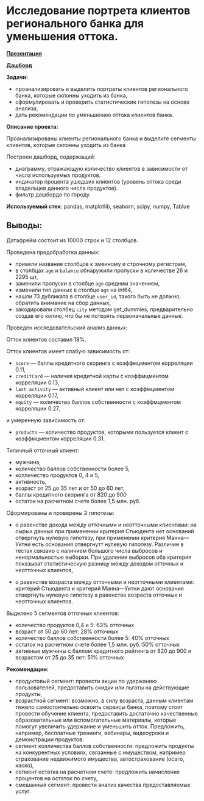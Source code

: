 # Исследование портрета клиентов регионального банка для уменьшения оттока.

[**Презентация**](https://github.com/merdin09/Yandex_Practicum_Projects/blob/main/10%20%D0%98%D1%81%D1%81%D0%BB%D0%B5%D0%B4%D0%BE%D0%B2%D0%B0%D0%BD%D0%B8%D0%B5%20%D0%BF%D0%BE%D1%80%D1%82%D1%80%D0%B5%D1%82%D0%B0%20%D0%BA%D0%BB%D0%B8%D0%B5%D0%BD%D1%82%D0%BE%D0%B2%20%D1%80%D0%B5%D0%B3%D0%B8%D0%BE%D0%BD%D0%B0%D0%BB%D1%8C%D0%BD%D0%BE%D0%B3%D0%BE%20%D0%B1%D0%B0%D0%BD%D0%BA%D0%B0%20%D0%B4%D0%BB%D1%8F%20%D1%83%D0%BC%D0%B5%D0%BD%D1%8C%D1%88%D0%B5%D0%BD%D0%B8%D1%8F%20%D0%BE%D1%82%D1%82%D0%BE%D0%BA%D0%B0/%D0%90%D0%BD%D0%B0%D0%BB%D0%B8%D0%B7%20%D0%BE%D1%82%D1%82%D0%BE%D1%87%D0%BD%D0%BE%D1%81%D1%82%D0%B8%20%D0%BA%D0%BB%D0%B8%D0%B5%D0%BD%D1%82%D0%BE%D0%B2%20%D0%B1%D0%B0%D0%BD%D0%BA%D0%B0.pdf)

[**Дашборд**](https://public.tableau.com/app/profile/sergei.pakhar/viz/Churn_products/Dashboard2?publish=yes)

**Задачи:** 

- проанализировать и выделить портреты клиентов регионального банка, которые склонны уходить из банка,
- сформулировать и проверить статистические гипотезы на основе анализа, 
- дать рекомендации по уменьшению оттока клиентов банка.

**Описание проекта:** 

Проанализированы клиенты регионального банка и выделите сегменты клиентов, которые склонны уходить из банка
 
Построен дашборд, содержащий:

- диаграмму, отражающую количество клиентов в зависимости от числа используемых продуктов.
- индикатор процента ушедших клиентов (уровень оттока среди владельцев данного числа продуктов).
- фильтр дашборда по городу.

**Используемый стек**: pandas, matplotlib, seaborn, scipy, numpy, Tablue

## Выводы: ##

Датафрейм состоит из 10000 строк  и 12 столбцов.


Проведена предобработка данных:
- привели название столбцов к змеиному и строчному регистрам,
- в столбцах `age` и `balance` обнаружили пропуски в количестве 26 и 2295 шт,
- заменили пропуски в столбце `age` средним значением,
- изменили тип данных в столбце `age` на int64,
- нашли 73 дубликата в столбце `user_id`, такого быть не должно, обратить внимание на сбор данных,
- закодировали столбец `city` методом get_dummies, предварительно создав его копию, что бы не потерять первоначальные данные.


Проведен исследовательский анализ данных:

Отток клиентов составил 18%.


Отток клиентов имеет слабую зависимость от:

- `score` — баллы кредитного скоринга с коэффмцментом корреляции 0.11,
- `creditCard` — наличия кредитной карты с коэффмцментом корреляции 0.13,
- `last_activity` — активный клиент или нет с коэффмцментом корреляции 0.17,
- `equity`  — количество баллов собственности с коэффмцментом корреляции 0.27,


и умеренную зависимость от:
- `products` — количество продуктов, которыми пользуется клиент с коэффмцментом корреляции 0.31.


Типичный отточный клиент:

- мужчина,
- количество баллов собственности более 5,
- колличество продуктов 0, 4 и 5,
- активность,
- возраст от 25 до 35 лет и от 50 до 60 лет,
- баллы кредитного скоринга от 820 до 900
- остаток на расчетном счете более 1,5 млн. руб.

    
Сформированы и проверены 2 гипотезы:

- о равенстве дохода между отточными и неотточными клиентами: на сырых данных при применении критерия Стьюдента нет оснований отвергнуть нулевую гипотезу, при применении критерия Манна—Уитни есть основания отвергнутт нулевую гипотезу. Различие в тестах связано с наличием большого числа выбросов и ненормальностью выборки. При удалении выбросов оба критерия показыват статистическую разницу между доходом отточных и неотточных клиентов,

- о равенстве возраста между отточными и неотточными клиентами: критерий Стьюдента и критерий Манна—Уитни дают основания отвергнуть нулевую гипотезу а равенстве возраста отточных и неотточных клиентов.



Выделено 5 сегментов отточных клиентов:
- количество продуктов 0,4 и 5: 63% отточных
- возраст от 50 до 60 лет: 28% отточных
- количество баллов собственности более 5: 40% отточных
- остаток на расчетном счете более 1,5 млн. руб.:50% отточных
- активные мужчины с баллом кредитного рейтинга от 820 до 900 и возрастом от 25 до 35 лет: 51% отточных


**Рекомендации:**

- продуктовый сегмент: провести акции по удержанию пользователей, предоставить скидки или льготы на действующие продукты, 
- возрастной сегмент: возможно, в силу возраста, данным клиентам тяжело самостоятельно освоить сервисы банка, поэтому стоит провести обучение клиента, предоставить достаточно качественные образовательные или вспомогательные материалы, которые помогут увеличить удержание и уменьшить отток. Предложить, например, бесплатные тренинги, вебинары, видеоуроки и демонстрации продуктов. 
- сегмент колличества баллов собственности: предложить продукты на конкурентных условиях, связанные с имуществом, например страхование недвижимого имущества, автострахование (осаго, каско),
- сегмент остатка на расчетном счете: предложить начисление процентов на остаток по счету,
- смешанный сегмент: провести анализ качества предоставляемых услуг.



